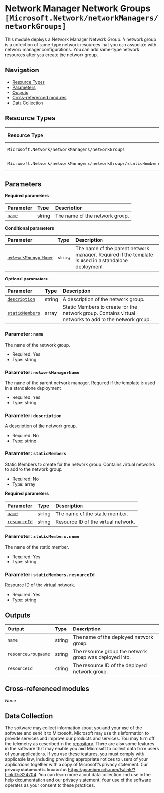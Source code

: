 # Network Manager Network Groups `[Microsoft.Network/networkManagers/networkGroups]`

This module deploys a Network Manager Network Group.
A network group is a collection of same-type network resources that you can associate with network manager configurations. You can add same-type network resources after you create the network group.

## Navigation

- [Resource Types](#Resource-Types)
- [Parameters](#Parameters)
- [Outputs](#Outputs)
- [Cross-referenced modules](#Cross-referenced-modules)
- [Data Collection](#Data-Collection)

## Resource Types

| Resource Type | API Version |
| :-- | :-- |
| `Microsoft.Network/networkManagers/networkGroups` | [2023-04-01](https://learn.microsoft.com/en-us/azure/templates/Microsoft.Network/2023-04-01/networkManagers/networkGroups) |
| `Microsoft.Network/networkManagers/networkGroups/staticMembers` | [2023-04-01](https://learn.microsoft.com/en-us/azure/templates/Microsoft.Network/2023-04-01/networkManagers/networkGroups/staticMembers) |

## Parameters

**Required parameters**

| Parameter | Type | Description |
| :-- | :-- | :-- |
| [`name`](#parameter-name) | string | The name of the network group. |

**Conditional parameters**

| Parameter | Type | Description |
| :-- | :-- | :-- |
| [`networkManagerName`](#parameter-networkmanagername) | string | The name of the parent network manager. Required if the template is used in a standalone deployment. |

**Optional parameters**

| Parameter | Type | Description |
| :-- | :-- | :-- |
| [`description`](#parameter-description) | string | A description of the network group. |
| [`staticMembers`](#parameter-staticmembers) | array | Static Members to create for the network group. Contains virtual networks to add to the network group. |

### Parameter: `name`

The name of the network group.

- Required: Yes
- Type: string

### Parameter: `networkManagerName`

The name of the parent network manager. Required if the template is used in a standalone deployment.

- Required: Yes
- Type: string

### Parameter: `description`

A description of the network group.

- Required: No
- Type: string

### Parameter: `staticMembers`

Static Members to create for the network group. Contains virtual networks to add to the network group.

- Required: No
- Type: array

**Required parameters**

| Parameter | Type | Description |
| :-- | :-- | :-- |
| [`name`](#parameter-staticmembersname) | string | The name of the static member. |
| [`resourceId`](#parameter-staticmembersresourceid) | string | Resource ID of the virtual network. |

### Parameter: `staticMembers.name`

The name of the static member.

- Required: Yes
- Type: string

### Parameter: `staticMembers.resourceId`

Resource ID of the virtual network.

- Required: Yes
- Type: string


## Outputs

| Output | Type | Description |
| :-- | :-- | :-- |
| `name` | string | The name of the deployed network group. |
| `resourceGroupName` | string | The resource group the network group was deployed into. |
| `resourceId` | string | The resource ID of the deployed network group. |

## Cross-referenced modules

_None_

## Data Collection

The software may collect information about you and your use of the software and send it to Microsoft. Microsoft may use this information to provide services and improve our products and services. You may turn off the telemetry as described in the [repository](https://aka.ms/avm/telemetry). There are also some features in the software that may enable you and Microsoft to collect data from users of your applications. If you use these features, you must comply with applicable law, including providing appropriate notices to users of your applications together with a copy of Microsoft’s privacy statement. Our privacy statement is located at <https://go.microsoft.com/fwlink/?LinkID=824704>. You can learn more about data collection and use in the help documentation and our privacy statement. Your use of the software operates as your consent to these practices.

